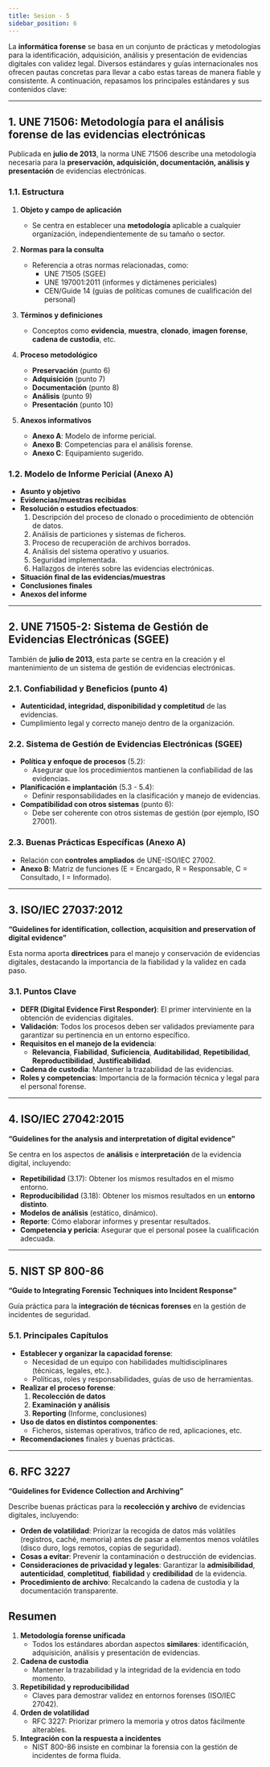 ```yaml
---
title: Sesion - 5
sidebar_position: 6
---
```


La **informática forense** se basa en un conjunto de prácticas y metodologías para la identificación, adquisición, análisis y presentación de evidencias digitales con validez legal. Diversos estándares y guías internacionales nos ofrecen pautas concretas para llevar a cabo estas tareas de manera fiable y consistente. A continuación, repasamos los principales estándares y sus contenidos clave:

---

## 1. UNE 71506: Metodología para el análisis forense de las evidencias electrónicas

Publicada en **julio de 2013**, la norma UNE 71506 describe una metodología necesaria para la **preservación, adquisición, documentación, análisis y presentación** de evidencias electrónicas.

### 1.1. Estructura

1. **Objeto y campo de aplicación**

   - Se centra en establecer una **metodología** aplicable a cualquier organización, independientemente de su tamaño o sector.

2. **Normas para la consulta**

   - Referencia a otras normas relacionadas, como:
     - UNE 71505 (SGEE)
     - UNE 197001:2011 (informes y dictámenes periciales)
     - CEN/Guide 14 (guías de políticas comunes de cualificación del personal)

3. **Términos y definiciones**

   - Conceptos como **evidencia**, **muestra**, **clonado**, **imagen forense**, **cadena de custodia**, etc.

4. **Proceso metodológico**

   - **Preservación** (punto 6)
   - **Adquisición** (punto 7)
   - **Documentación** (punto 8)
   - **Análisis** (punto 9)
   - **Presentación** (punto 10)

5. **Anexos informativos**
   - **Anexo A**: Modelo de informe pericial.
   - **Anexo B**: Competencias para el análisis forense.
   - **Anexo C**: Equipamiento sugerido.

### 1.2. Modelo de Informe Pericial (Anexo A)

- **Asunto y objetivo**
- **Evidencias/muestras recibidas**
- **Resolución o estudios efectuados**:
  1. Descripción del proceso de clonado o procedimiento de obtención de datos.
  2. Análisis de particiones y sistemas de ficheros.
  3. Proceso de recuperación de archivos borrados.
  4. Análisis del sistema operativo y usuarios.
  5. Seguridad implementada.
  6. Hallazgos de interés sobre las evidencias electrónicas.
- **Situación final de las evidencias/muestras**
- **Conclusiones finales**
- **Anexos del informe**

---

## 2. UNE 71505-2: Sistema de Gestión de Evidencias Electrónicas (SGEE)

También de **julio de 2013**, esta parte se centra en la creación y el mantenimiento de un sistema de gestión de evidencias electrónicas.

### 2.1. Confiabilidad y Beneficios (punto 4)

- **Autenticidad, integridad, disponibilidad y completitud** de las evidencias.
- Cumplimiento legal y correcto manejo dentro de la organización.

### 2.2. Sistema de Gestión de Evidencias Electrónicas (SGEE)

- **Política y enfoque de procesos** (5.2):
  - Asegurar que los procedimientos mantienen la confiabilidad de las evidencias.
- **Planificación e implantación** (5.3 - 5.4):
  - Definir responsabilidades en la clasificación y manejo de evidencias.
- **Compatibilidad con otros sistemas** (punto 6):
  - Debe ser coherente con otros sistemas de gestión (por ejemplo, ISO 27001).

### 2.3. Buenas Prácticas Específicas (Anexo A)

- Relación con **controles ampliados** de UNE-ISO/IEC 27002.
- **Anexo B**: Matriz de funciones (E = Encargado, R = Responsable, C = Consultado, I = Informado).

---

## 3. ISO/IEC 27037:2012

**“Guidelines for identification, collection, acquisition and preservation of digital evidence”**

Esta norma aporta **directrices** para el manejo y conservación de evidencias digitales, destacando la importancia de la fiabilidad y la validez en cada paso.

### 3.1. Puntos Clave

- **DEFR (Digital Evidence First Responder)**: El primer interviniente en la obtención de evidencias digitales.
- **Validación**: Todos los procesos deben ser validados previamente para garantizar su pertinencia en un entorno específico.
- **Requisitos en el manejo de la evidencia**:
  - **Relevancia**, **Fiabilidad**, **Suficiencia**, **Auditabilidad**, **Repetibilidad**, **Reproductibilidad**, **Justificabilidad**.
- **Cadena de custodia**: Mantener la trazabilidad de las evidencias.
- **Roles y competencias**: Importancia de la formación técnica y legal para el personal forense.

---

## 4. ISO/IEC 27042:2015

**“Guidelines for the analysis and interpretation of digital evidence”**

Se centra en los aspectos de **análisis** e **interpretación** de la evidencia digital, incluyendo:

- **Repetibilidad** (3.17): Obtener los mismos resultados en el mismo entorno.
- **Reproducibilidad** (3.18): Obtener los mismos resultados en un **entorno distinto**.
- **Modelos de análisis** (estático, dinámico).
- **Reporte**: Cómo elaborar informes y presentar resultados.
- **Competencia y pericia**: Asegurar que el personal posee la cualificación adecuada.

---

## 5. NIST SP 800-86

**“Guide to Integrating Forensic Techniques into Incident Response”**

Guía práctica para la **integración de técnicas forenses** en la gestión de incidentes de seguridad.

### 5.1. Principales Capítulos

- **Establecer y organizar la capacidad forense**:
  - Necesidad de un equipo con habilidades multidisciplinares (técnicas, legales, etc.).
  - Políticas, roles y responsabilidades, guías de uso de herramientas.
- **Realizar el proceso forense**:
  1. **Recolección de datos**
  2. **Examinación y análisis**
  3. **Reporting** (Informe, conclusiones)
- **Uso de datos en distintos componentes**:
  - Ficheros, sistemas operativos, tráfico de red, aplicaciones, etc.
- **Recomendaciones** finales y buenas prácticas.

---

## 6. RFC 3227

**“Guidelines for Evidence Collection and Archiving”**

Describe buenas prácticas para la **recolección y archivo** de evidencias digitales, incluyendo:

- **Orden de volatilidad**: Priorizar la recogida de datos más volátiles (registros, caché, memoria) antes de pasar a elementos menos volátiles (disco duro, logs remotos, copias de seguridad).
- **Cosas a evitar**: Prevenir la contaminación o destrucción de evidencias.
- **Consideraciones de privacidad y legales**: Garantizar la **admisibilidad**, **autenticidad**, **completitud**, **fiabilidad** y **credibilidad** de la evidencia.
- **Procedimiento de archivo**: Recalcando la cadena de custodia y la documentación transparente.

## Resumen

1. **Metodología forense unificada**
   - Todos los estándares abordan aspectos **similares**: identificación, adquisición, análisis y presentación de evidencias.
2. **Cadena de custodia**
   - Mantener la trazabilidad y la integridad de la evidencia en todo momento.
3. **Repetibilidad y reproducibilidad**
   - Claves para demostrar validez en entornos forenses (ISO/IEC 27042).
4. **Orden de volatilidad**
   - RFC 3227: Priorizar primero la memoria y otros datos fácilmente alterables.
5. **Integración con la respuesta a incidentes**
   - NIST 800-86 insiste en combinar la forensia con la gestión de incidentes de forma fluida.
